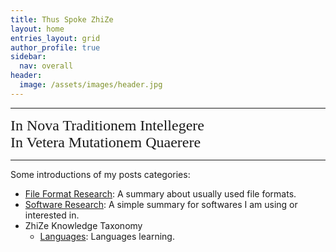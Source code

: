 ```yaml
---
title: Thus Spoke ZhiZe
layout: home
entries_layout: grid
author_profile: true
sidebar:
  nav: overall
header:
  image: /assets/images/header.jpg
---
```


<!-- Motto -->
<link rel="stylesheet" href="https://fonts.googleapis.com/css?family=EB+Garamond">
<style type="text/css" media="screen">
  pq {
    font-family: EB Garamond, serif;
    font-size: 24px;
    text-transform: capitalize;
  }
</style>
<!-- 在新潮中理解传统，在过往中寻求变革。 -->
<hr />
<pq>
In nova traditionem intellegere
<br />
In vetera mutationem quaerere
</pq>
<hr />

<!-- Categories Introductions -->
Some introductions of my posts categories:

* [File Format Research](/FileFormatResearch/Introduction): A summary about usually used file formats.
* [Software Research](/SoftwareResearch/Introduction): A simple summary for softwares I am using or
    interested in.
* ZhiZe Knowledge Taxonomy
  * [Languages](/zz/ci/2024/04/06/zz-ci): Languages learning.
